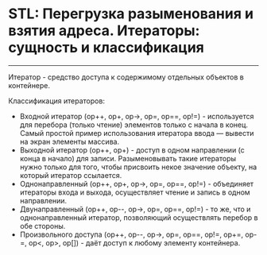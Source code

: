 # STL: Перегрузка разыменования и взятия адреса. Итераторы: сущность и классификация
---
Итератор - средство доступа к содержимому отдельных объектов в контейнере.

Классификация итераторов:
* Входной итератор (op++, op+, op->, op=, op==, op!=) - используется для перебора (только чтение) элементов только с начала в конец. Самый простой пример использования итератора ввода — вывести на экран элементы массива.
* Выходной итератор (op++, op+) - доступ в одном направлении (с конца в начало) для записи. Разыменовывать такие итераторы нужно только для того, чтобы присвоить некое значение объекту, на который итератор ссылается.
* Однонаправленный (op++, op+, op->, op=, op==, op!=) - объединяет итераторы входа и выхода, осуществляет чтение и запись в одном направлении.
* Двунаправленный (op++, op--, op->, op=, op==, op!=) - то же, что и однонаправленный итератор, позволяющий осуществлять перебор в обе стороны.
* Произвольного доступа (op++, op--, op->, op=, op==, op!=, op+=, op-=, op<, op>, op[]) - даёт доступ к любому элементу контейнера.